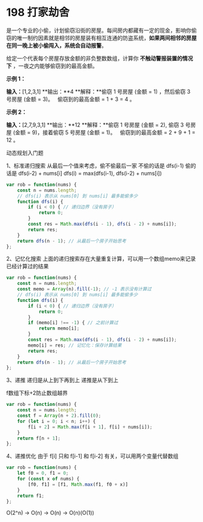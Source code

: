 # 198 打家劫舍

是一个专业的小偷，计划偷窃沿街的房屋。每间房内都藏有一定的现金，影响你偷窃的唯一制约因素就是相邻的房屋装有相互连通的防盗系统，**如果两间相邻的房屋在同一晚上被小偷闯入，系统会自动报警**。

给定一个代表每个房屋存放金额的非负整数数组，计算你 **不触动警报装置的情况下** ，一夜之内能够偷窃到的最高金额。

**示例 1：**

**输入：**[1,2,3,1]
**输出：**4
**解释：**偷窃 1 号房屋 (金额 = 1) ，然后偷窃 3 号房屋 (金额 = 3)。
     偷窃到的最高金额 = 1 + 3 = 4 。

**示例 2：**

**输入：**[2,7,9,3,1]
**输出：**12
**解释：**偷窃 1 号房屋 (金额 = 2), 偷窃 3 号房屋 (金额 = 9)，接着偷窃 5 号房屋 (金额 = 1)。
     偷窃到的最高金额 = 2 + 9 + 1 = 12 。



动态规划入门题

1、标准递归搜索
从最后一个值来考虑，偷不偷最后一家
不偷的话是 dfs(i-1)
偷的话是 dfs(i-2) + nums[i]
dfs(i) = max(dfs(i-1), dfs(i-2) + nums[i])

```ts
var rob = function(nums) {
    const n = nums.length;
    // dfs(i) 表示从 nums[0] 到 nums[i] 最多能偷多少
    function dfs(i) {
        if (i < 0) { // 递归边界（没有房子）
            return 0;
        }
        const res = Math.max(dfs(i - 1), dfs(i - 2) + nums[i]);
        return res;
    }
    return dfs(n - 1); // 从最后一个房子开始思考
};
```

2、记忆化搜索
上面的递归搜索存在大量重复计算，可以用一个数组memo来记录已经计算过的结果

```ts
var rob = function(nums) {
    const n = nums.length;
    const memo = Array(n).fill(-1); // -1 表示没有计算过
    // dfs(i) 表示从 nums[0] 到 nums[i] 最多能偷多少
    function dfs(i) {
        if (i < 0) { // 递归边界（没有房子）
            return 0;
        }
        if (memo[i] !== -1) { // 之前计算过
            return memo[i];
        }
        const res = Math.max(dfs(i - 1), dfs(i - 2) + nums[i]);
        memo[i] = res; // 记忆化：保存计算结果
        return res;
    }
    return dfs(n - 1); // 从最后一个房子开始思考
};
```

3、递推
递归是从上到下再到上
递推是从下到上

f数组下标+2防止数组越界
```ts
var rob = function(nums) {
    const n = nums.length;
    const f = Array(n + 2).fill(0);
    for (let i = 0; i < n; i++) {
        f[i + 2] = Math.max(f[i + 1], f[i] + nums[i]);
    }
    return f[n + 1];
};
```

4、递推优化
由于 f[i] 只和 f[i-1] 和 f[i-2] 有关，可以用两个变量代替数组

```ts
var rob = function(nums) {
    let f0 = 0, f1 = 0;
    for (const x of nums) {
        [f0, f1] = [f1, Math.max(f1, f0 + x)]
    }
    return f1;
};
```

O(2^n) -> O(n) -> O(n) -> O(n)(O(1))